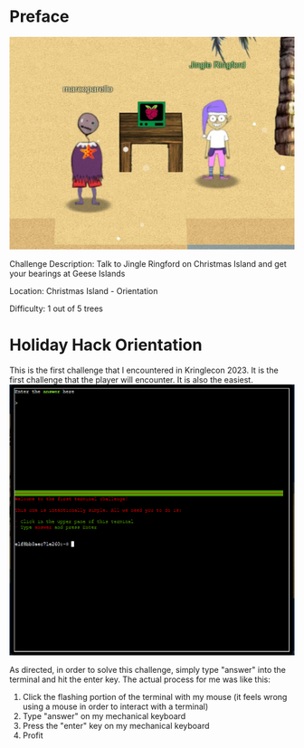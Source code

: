 # Preface
![](../images/Orientation.jpg)

Challenge Description: Talk to Jingle Ringford on Christmas Island and get your bearings at Geese Islands

Location: Christmas Island - Orientation

Difficulty: 1 out of 5 trees



# Holiday Hack Orientation
This is the first challenge that I encountered in Kringlecon 2023. It is the first challenge that the player will encounter. It is also the easiest.
![A](../images/orientation-challenge-part-1.png)

As directed, in order to solve this challenge, simply type "answer" into the terminal and hit the enter key.
The actual process for me was like this:
1. Click the flashing portion of the terminal with my mouse (it feels wrong using a mouse in order to interact with a terminal)
2. Type "answer" on my mechanical keyboard
3. Press the "enter" key on my mechanical keyboard
4. Profit

